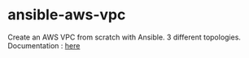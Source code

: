 # ansible-aws-vpc
Create an AWS VPC from scratch with Ansible. 3 different topologies.
Documentation : [here](http://jeremievallee.com/2016/07/27/aws-vpc-ansible/)
